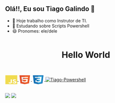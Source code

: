 ## Olá!!, Eu sou Tiago Galindo 👋
- 🔭 Hoje trabalho como Instrutor de TI.
- 🌱 Estudando sobre Scripts Powershell
- 😄 Pronomes: ele/dele

<div id="user-content-toc">
  <ul align="center">
    <summary><h1 style="display: inline-block">Hello World</h1></summary>
</div>

<div style="display: inline_block"><br>
  <a link href="https://github.com/TiagoGalindo40">
  <img align="center" alt="Tiago-Js" height="30" width="40" src="https://raw.githubusercontent.com/devicons/devicon/master/icons/javascript/javascript-plain.svg">
  <img align="center" alt="Tiago-HTML" height="30" width="40" src="https://raw.githubusercontent.com/devicons/devicon/master/icons/html5/html5-original.svg">
  <img align="center" alt="Tiago-CSS" height="30" width="40" src="https://raw.githubusercontent.com/devicons/devicon/master/icons/css3/css3-original.svg">
  <img align="center" alt="Tiago-Powershell" height="30" width="40" src="https://cdn.jsdelivr.net/gh/devicons/devicon@latest/icons/powershell/powershell-original.svg"/>
   </a>
</div>

##

<div> 
  <a href = "mailto:tsuporte0201@gmail.com"><img src="https://img.shields.io/badge/-Gmail-%23333?style=for-the-badge&logo=gmail&logoColor=white" target="_blank"></a>
  <a href="https://www.linkedin.com/in/tiagogalindo" target="_blank"><img src="https://img.shields.io/badge/-LinkedIn-%230077B5?style=for-the-badge&logo=linkedin&logoColor=white" target="_blank"></a> 
</div>
